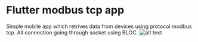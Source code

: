 # Flutter modbus tcp app
Simple mobile app which retrives data from devices using protocol modbus tcp.
All connection going through socket using BLOC.
![alt text](https://i.ibb.co/1sS0pKC/mdb4.jpg)
